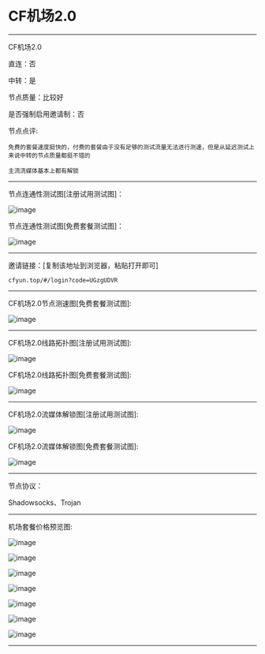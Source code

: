 # CF机场2.0

-------------------------

CF机场2.0

直连：否

中转：是

节点质量：比较好

是否强制启用邀请制：否

节点点评:

    免费的套餐速度挺快的，付费的套餐由于没有足够的测试流量无法进行测速，但是从延迟测试上来说中转的节点质量都挺不错的

    主流流媒体基本上都有解锁

-------------------------

节点连通性测试图[注册试用测试图]：

![image](/img/9.png)

节点连通性测试图[免费套餐测试图]：

![image](/img/10.png)

-------------------------

邀请链接：[复制该地址到浏览器，粘贴打开即可]

    cfyun.top/#/login?code=UGzgUDVR

-------------------------

CF机场2.0节点测速图[免费套餐测试图]:

![image](/img/12.png)

-------------------------

CF机场2.0线路拓扑图[注册试用测试图]:

![image](/img/13.png)

CF机场2.0线路拓扑图[免费套餐测试图]:

![image](/img/14.png)

-------------------------

CF机场2.0流媒体解锁图[注册试用测试图]:

![image](/img/15.png)

CF机场2.0流媒体解锁图[免费套餐测试图]:

![image](/img/16.png)

-------------------------

节点协议：

Shadowsocks、Trojan

-------------------------

机场套餐价格预览图:

![image](/price/cfjc/1.png)

![image](/price/cfjc/2.png)

![image](/price/cfjc/3.png)

![image](/price/cfjc/4.png)

![image](/price/cfjc/5.png)

![image](/price/cfjc/6.png)

![image](/price/cfjc/7.png)

-------------------------